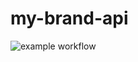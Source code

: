 # my-brand-api

![example workflow](https://github.com/Tsa2341/my-brand-api/actions/workflows/node.js.yml/badge.svg)

